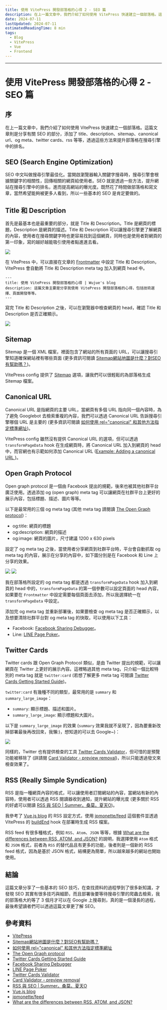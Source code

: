```yaml
---
title: 使用 VitePress 開發部落格的心得 2 - SEO 篇
description: 在上一篇文章中，我們介紹了如何使用 VitePress 快速建立一個部落格。這篇文章則是分享有關 SEO 的部分，添加了 title、description、sitemap、canonical url、og meta、twitter cards、rss 等等，透過這些方法來提升部落格在搜尋引擎中的排名。
date: 2024-07-11
lastUpdated: 2024-07-11
estimatedReadingTime: 8 min
tags:
  - Blog
  - VitePress
  - Vue
  - Frontend
---
```


<p hidden>
在上一篇文章中，我們介紹了如何使用 VitePress 快速建立一個部落格。這篇文章則是分享有關 SEO 的部分，添加了 title、description、sitemap、canonical url、og meta、twitter cards、rss 等等，透過這些方法來提升部落格在搜尋引擎中的排名。
</p>

---

# 使用 VitePress 開發部落格的心得 2 - SEO 篇

## 序

在上一篇文章中，我們介紹了如何使用 VitePress 快速建立一個部落格。這篇文章則是分享有關 SEO 的部分，添加了 title、description、sitemap、canonical url、og meta、twitter cards、rss 等等，透過這些方法來提升部落格在搜尋引擎中的排名。

## SEO (Search Engine Optimization)

SEO 中文叫做搜尋引擎最佳化。當開啟瀏覽器輸入關鍵字搜尋時，搜尋引擎會根據關鍵字的相關性，回傳相關的網頁給使用者。SEO 就是透過一些方法，提升網站在搜尋引擎中的排名，進而提高網站的曝光度。既然花了時間做部落格和寫文章，當然希望能夠被更多人看到，所以一些基本的 SEO 是肯定要做的。

## Title 和 Description

首先是最基本也是最重要的部分，就是 Title 和 Description。Title 是網頁的標題，Description 是網頁的描述。Title 和 Description 可以讓搜尋引擎更了解網頁的內容，使用者在搜尋關鍵字時也更容易找到這個網頁，同時也是使用者對網頁的第一印象，寫的越好越能吸引使用者點進進去看。

<img src="/learning/vue/title-and-description.jpg" />

在 VitePress 中，可以直接在文章的 [Frontmatter](https://vitepress.dev/reference/frontmatter-config) 中設定 Title 和 Description，VitePress 會自動將 Title 和 Description meta tag 加入到網頁 head 中。

```markdown:line-numbers
---
title: 使用 VitePress 開發部落格的心得 | Wujue's blog
description: 這篇文章主要是分享我使用 VitePress 開發部落格的心得，包括技術選擇、頁面開發等等。
---
```

寫完 Title 和 Description 之後，可以在瀏覽器中檢查網頁的 head，確認 Title 和 Description 是否正確顯示。

<img src="/learning/vue/title-and-description-in-head.jpg" />

## Sitemap

Sitemap 是一個 XML 檔案，裡面包含了網站的所有頁面的 URL，可以讓搜尋引擎知道確保網站裡有哪些頁面 (更多資訊可閱讀 [Sitemap網站地圖是什麼？對SEO有幫助嗎？](https://www.yesharris.com/seo-basic/sitemap-seo/))。

VitePress config 提供了 [Sitemap](https://vitepress.dev/guide/sitemap-generation#sitemap-generation) 選項，讓我們可以很輕鬆的為部落格生成 Sitemap 檔案。

## Canonical URL

Canonical URL 是指網頁的主要 URL，當網頁有多個 URL 指向同一個內容時，為了避免 Googlebot 去檢索重複的內容，我們可以透過 Canonical URL 告訴搜尋引擎哪個 URL 是主要的 (更多資訊可閱讀 [如何使用 rel="canonical" 和其他方法指定標準網址](https://developers.google.com/search/docs/crawling-indexing/consolidate-duplicate-urls?sjid=3358609976049657890-AP&hl=zh-tw))。

VitePress config 雖然沒有提供 Canonical URL 的選項，但可以透過 `transformPageData` hook 在生成網頁時，將 Canonical URL 加入到網頁的 head 中，而官網也有示範如何添加 Canonical URL ([Example: Adding a canonical URL <link>](https://vitepress.dev/reference/site-config#example-adding-a-canonical-url-link))。

## Open Graph Protocol

Open graph protocol 是一個由 Facebook 提出的規範，後來也被其他社群平台廣泛使用。透過添加 og (open graph) meta tag 可以讓網頁在社群平台上更好的展示內容，包括標題、描述、圖片等等。

以下是最常用的三個 og meta tag (其他 meta tag 請閱讀 [The Open Graph protocol](https://ogp.me/))：
- og:title: 網頁的標題
- og:description: 網頁的描述
- og:image: 網頁的圖片，尺寸建議 1200 x 630 pixels

設定了 og meta tag 之後，當使用者分享網頁到社群平台時，平台會自動抓取 og meta tag 的內容，展示在分享的內容中，如下圖分別是在 Facebook 和 Line 上分享的效果。

<div class="sm:flex">
  <img class="sm:w-1/2 object-contain" src="/learning/vue/facebook-og-meta.jpg" />
  <img class="mt-4 object-contain" sm="mt-0 ml-4 w-1/2" src="/learning/vue/line-og-meta.jpg" />
</div>

我在部落格所設定的 og meta tag 都是透過 `transformPageData` hook 加入到網頁的 head 中的，`transformPageData` 的第一個參數可以設定頁面的 head 內容，如果要在 `Frontmatter` 中設定需要每個頁面去添加，所以我選擇統一在 `transformPageData` 中設定。

添加完 og meta tag 並重新部署後，如果要檢查 og meta tag 是否正確顯示，以及想要清除社群平台對 og meta tag 的快取，可以使用以下工具：
- Facebook: [Facebook Sharing Debugger](https://developers.facebook.com/tools/debug/)。
- Line: [LINE Page Poker](https://poker.line.naver.jp/)。

## Twitter Cards

Twitter cards 跟 Open Graph Protocol 類似，是由 Twitter 提出的規範，可以讓網頁在 Twitter 上更好的展示內容。這裡略過其他 meta tag，只介紹一個比較特別的 meta tag 就是 `twitter:card` (若想了解更多 meta tag 可閱讀 [Twitter Cards Getting Started Guide](https://developer.x.com/en/docs/twitter-for-websites/cards/guides/getting-started))。

`twitter:card` 有幾種不同的類型，最常用的是 `summary` 和 `summary_large_image`：
- `summary`: 顯示標題、描述和圖片。
- `summary_large_image`: 顯示標題和大圖片。

以下是 `summary_large_image` 的效果 (`summary` 效果我就不呈現了，因為要重新改掉部署最後再改回來，我懶:)，想知道的可以去 Google~)：

<img src="/learning/vue/twitter-card-summary-large-image.jpg" />

同樣的，Twitter 也有提供檢查的工具 [Twitter Cards Validator](https://cards-dev.twitter.com/validator?)，但可惜的是預覽功能被移除了 (詳請閱 [Card Validator - preview removal](https://devcommunity.x.com/t/card-validator-preview-removal/175006))，所以只能透過發文來檢查效果了。

## RSS (Really Simple Syndication)

RSS 是指一種網頁內容的格式，可以讓使用者訂閱網站的內容，當網站有新的內容時，使用者可以透過 RSS 閱讀器收到通知，提升網站的曝光度 (更多關於 RSS 的好處可以閱讀 [RSS 與 SEO | Summer。桑莫。夏天O](https://www.cythilya.tw/2017/03/28/rss-and-seo/))。

我參考了 [Vue.js blog](https://blog.vuejs.org/) 的 RSS 設定方式，使用 [jpmonette/feed](https://github.com/jpmonette/feed) 這個套件並透過 VitePress 的 [buildEnd](https://vitepress.dev/reference/site-config#buildend) hook 在部署時生成 RSS 檔案。

RSS feed 有很多種格式，例如 `RSS`、`Atom`、`JSON` 等等，根據 [What are the differences between RSS, ATOM, and JSON?](https://www.quora.com/What-are-the-differences-between-RSS-ATOM-and-JSON#:~:text=In%20conclusion%2C%20JSON%20is%20a,created%20for%20syndicating%20online%20content.) 的說明，我選擇使用 `Atom` 格式和 `JSON` 格式，前者為 `RSS` 的替代品且有更多的功能，後者則是一個新的 RSS feed 格式，因為是基於 JSON 格式，結構更為簡單，所以越來越多的網站也開始使用。

## 結論

這篇文章分享了一些基本的 SEO 技巧，在查找資料的過程學到了很多新知識，才發現 SEO 其實有很多技巧與細節，而且部署後要等待搜尋引擎的爬蟲去檢索，我的部落格大約等了 3 個月才可以在 Google 上搜尋到，真的是一個漫長的過程，最後希望讀者們可以透過這篇文章更了解 SEO。

## 參考資料

- [VitePress](https://vitepress.dev/)
- [Sitemap網站地圖是什麼？對SEO有幫助嗎？](https://www.yesharris.com/seo-basic/sitemap-seo/)
- [如何使用 rel="canonical" 和其他方法指定標準網址](https://developers.google.com/search/docs/crawling-indexing/consolidate-duplicate-urls?sjid=3358609976049657890-AP&hl=zh-tw)
- [The Open Graph protocol](https://ogp.me/)
- [Twitter Cards Getting Started Guide](https://developer.x.com/en/docs/twitter-for-websites/cards/guides/getting-started)
- [Facebook Sharing Debugger](https://developers.facebook.com/tools/debug/)
- [LINE Page Poker](https://poker.line.naver.jp/)
- [Twitter Cards Validator](https://cards-dev.twitter.com/validator?)
- [Card Validator - preview removal](https://devcommunity.x.com/t/card-validator-preview-removal/175006)
- [RSS 與 SEO | Summer。桑莫。夏天O](https://www.cythilya.tw/2017/03/28/rss-and-seo/)
- [Vue.js blog](https://blog.vuejs.org/)
- [jpmonette/feed](https://github.com/jpmonette/feed)
- [What are the differences between RSS, ATOM, and JSON?](https://www.quora.com/What-are-the-differences-between-RSS-ATOM-and-JSON#:~:text=In%20conclusion%2C%20JSON%20is%20a,created%20for%20syndicating%20online%20content.)